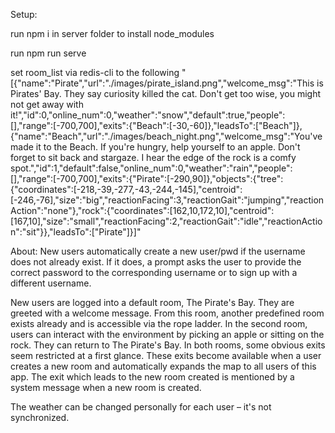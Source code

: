 Setup:

run
npm i in server folder to install node_modules

run
npm run serve

set room_list via redis-cli to the following
"[{\"name\":\"Pirate\",\"url\":\"./images/pirate_island.png\",\"welcome_msg\":\"This is Pirates' Bay. They say curiosity killed the cat. Don't get too wise, you might not get away with it!\",\"id\":0,\"online_num\":0,\"weather\":\"snow\",\"default\":true,\"people\":[],\"range\":[-700,700],\"exits\":{\"Beach\":[-30,-60]},\"leadsTo\":[\"Beach\"]},{\"name\":\"Beach\",\"url\":\"./images/beach_night.png\",\"welcome_msg\":\"You've made it to the Beach. If you're hungry, help yourself to an apple. Don't forget to sit back and stargaze. I hear the edge of the rock is a comfy spot.\",\"id\":1,\"default\":false,\"online_num\":0,\"weather\":\"rain\",\"people\":[],\"range\":[-700,700],\"exits\":{\"Pirate\":[-290,90]},\"objects\":{\"tree\":{\"coordinates\":[-218,-39,-277,-43,-244,-145],\"centroid\":[-246,-76],\"size\":\"big\",\"reactionFacing\":3,\"reactionGait\":\"jumping\",\"reactionAction\":\"none\"},\"rock\":{\"coordinates\":[162,10,172,10],\"centroid\":[167,10],\"size\":\"small\",\"reactionFacing\":2,\"reactionGait\":\"idle\",\"reactionAction\":\"sit\"}},\"leadsTo\":[\"Pirate\"]}]"


About:
New users automatically create a new user/pwd if the username does not already exist. If it does, a prompt asks the user to provide the correct password to the corresponding username or to sign up with a different username.

New users are logged into a default room, The Pirate's Bay. They are greeted with a welcome message. From this room, another predefined room exists already and is accessible via the rope ladder. In the second room, users can interact with the environment by picking an apple or sitting on the rock. They can return to The Pirate's Bay. In both rooms, some obvious exits seem restricted at a first glance. These exits become available when a user creates a new room and automatically expands the map to all users of this app. The exit which leads to the new room created is mentioned by a system message when a new room is created. 

The weather can be changed personally for each user – it's not synchronized.

